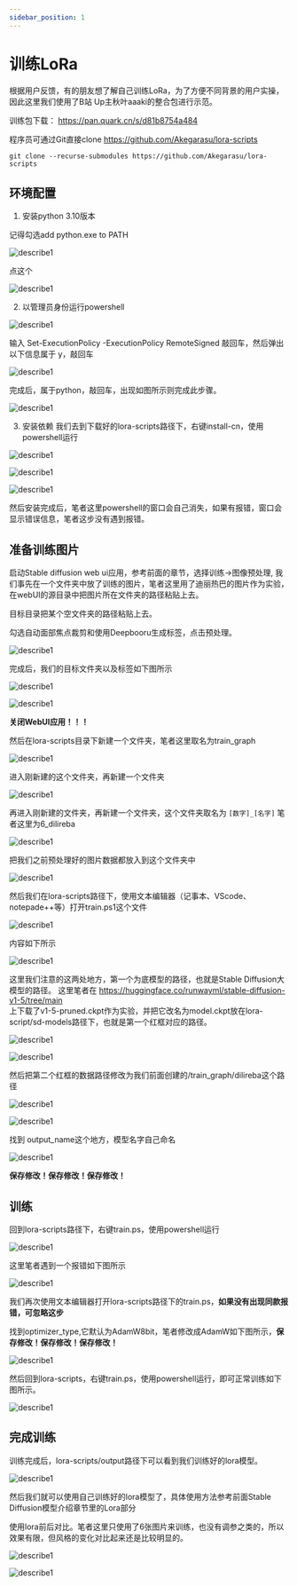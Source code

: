 ```yaml
---
sidebar_position: 1
---
```


# 训练LoRa

根据用户反馈，有的朋友想了解自己训练LoRa，为了方便不同背景的用户实操，因此这里我们使用了B站 Up主秋叶aaaki的整合包进行示范。

训练包下载：
https://pan.quark.cn/s/d81b8754a484

程序员可通过Git直接clone
https://github.com/Akegarasu/lora-scripts

```
git clone --recurse-submodules https://github.com/Akegarasu/lora-scripts
```


 ## 环境配置
1. 安装python 3.10版本

记得勾选add python.exe to PATH 

![describe1](./img/train3.png)

点这个

![describe1](./img/train4.png)

2. 以管理员身份运行powershell

![describe1](./img/train1.png)

输入 Set-ExecutionPolicy -ExecutionPolicy RemoteSigned
敲回车，然后弹出以下信息属于 y，敲回车

![describe1](./img/train2.png)


完成后，属于python，敲回车，出现如图所示则完成此步骤。

![describe1](./img/train5.png)

3. 安装依赖
我们去到下载好的lora-scripts路径下，右键install-cn，使用powershell运行

![describe1](./img/train6.png)

![describe1](./img/train7.png)

![describe1](./img/train8.png)

然后安装完成后，笔者这里powershell的窗口会自己消失，如果有报错，窗口会显示错误信息，笔者这步没有遇到报错。

## 准备训练图片

启动Stable diffusion web ui应用，参考前面的章节，选择训练->图像预处理, 我们事先在一个文件夹中放了训练的图片，笔者这里用了迪丽热巴的图片作为实验，在webUI的源目录中把图片所在文件夹的路径粘贴上去。

目标目录把某个空文件夹的路径粘贴上去。

勾选自动面部焦点裁剪和使用Deepbooru生成标签，点击预处理。

![describe1](./img/train9.png)

完成后，我们的目标文件夹以及标签如下图所示

![describe1](./img/train10.png)

![describe1](./img/train11.png)

**关闭WebUI应用！！！**

然后在lora-scripts目录下新建一个文件夹，笔者这里取名为train_graph

![describe1](./img/train12.png)

进入刚新建的这个文件夹，再新建一个文件夹

![describe1](./img/train13.png)

再进入刚新建的文件夹，再新建一个文件夹，这个文件夹取名为 ```[数字]_[名字]``` 笔者这里为6_dilireba

![describe1](./img/train23.png)

把我们之前预处理好的图片数据都放入到这个文件夹中

![describe1](./img/train24.png)

然后我们在lora-scripts路径下，使用文本编辑器（记事本、VScode、notepade++等）打开train.ps1这个文件

![describe1](./img/train14.png)

内容如下所示

![describe1](./img/train25.png)

这里我们注意的这两处地方，第一个为底模型的路径，也就是Stable Diffusion大模型的路径。
这里笔者在 https://huggingface.co/runwayml/stable-diffusion-v1-5/tree/main  
上下载了v1-5-pruned.ckpt作为实验，并把它改名为model.ckpt放在lora-script/sd-models路径下，也就是第一个红框对应的路径。

![describe1](./img/train26.png)

![describe1](./img/train16.png)

然后把第二个红框的数据路径修改为我们前面创建的/train_graph/dilireba这个路径

![describe1](./img/train17.png)

![describe1](./img/train18.png)

找到 output_name这个地方，模型名字自己命名

![describe1](./img/train19.png)

**保存修改！保存修改！保存修改！**

## 训练
回到lora-scripts路径下，右键train.ps，使用powershell运行

![describe1](./img/train20.png)


这里笔者遇到一个报错如下图所示

![describe1](./img/train22.png)

我们再次使用文本编辑器打开lora-scripts路径下的train.ps，**如果没有出现同款报错，可忽略这步**

找到optimizer_type,它默认为AdamW8bit，笔者修改成AdamW如下图所示，**保存修改！保存修改！保存修改！**

![describe1](./img/train21.png)

然后回到lora-scripts，右键train.ps，使用powershell运行，即可正常训练如下图所示。

![describe1](./img/train27.png)

## 完成训练
训练完成后，lora-scripts/output路径下可以看到我们训练好的lora模型。

![describe1](./img/train28.png)

然后我们就可以使用自己训练好的lora模型了，具体使用方法参考前面Stable Diffusion模型介绍章节里的Lora部分

使用lora前后对比。笔者这里只使用了6张图片来训练，也没有调参之类的，所以效果有限，但风格的变化对比起来还是比较明显的。

![describe1](./img/train29.png)

![describe1](./img/train30.png)